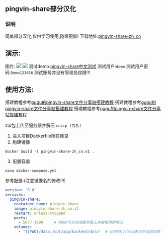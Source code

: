 ## pingvin-share部分汉化
### 说明
简单部分汉化,仅供学习使用,随缘更新!
下载地址:[pingvin-share-zh_cn](https://alist.balabi.asia/d/%E4%B8%80%E8%88%AC%E6%96%87%E4%BB%B6/pingvin-share-zh_cn.zip?sign=5mhHP1mnu4wW5AtJO2equXeH0hMw-h_KLdqQ2FDYbxw=:0)
## 演示:
图片:
![](https://lsky.balabi.asia/i/2023/03/26/642009167f39a.png)
![](https://lsky.balabi.asia/i/2023/03/26/64200b97591c5.png)
测试demo:[pingvin-share中文测试](https://pingvin.alldreams.top/)
测试用户:`demo`
测试用户密码:`Demo123456`
测试账号并没有管理员权限!!!

## 使用方法:
搭建教程参考[gugu的pingvin-share文件分享站搭建教程](https://blog.laoda.de/archives/docker-compose-install-pingvinshare)
搭建教程参考[gugu的pingvin-share文件分享站搭建教程](https://blog.laoda.de/archives/docker-compose-install-pingvinshare)
搭建教程参考[gugu的pingvin-share文件分享站搭建教程](https://blog.laoda.de/archives/docker-compose-install-pingvinshare)

zip包上传至服务器并解压
`unzip [包名]`
1. 进入项目Dockerfile所在目录
2. 构建镜像
```shell
docker build -t pingvin-share-zh_cn:v1 .
```
3. 配置容器
```shell
nano docker-compose.yml
```

参考配置:(注意镜像名的修改!!!)
```yaml
version: '3.8'
services:
  pingvin-share:
    container_name: pingvin-share
    image: pingvin-share-zh_cn:v1
    restart: unless-stopped
    ports:
      - 5677:3000     # 8080可以改成服务器上未被使用的端口
    volumes:
      - "${PWD}/data:/opt/app/backend/data"  # ${PWD}/data表示在当前目录下创建data文件夹用于存放文件

```
